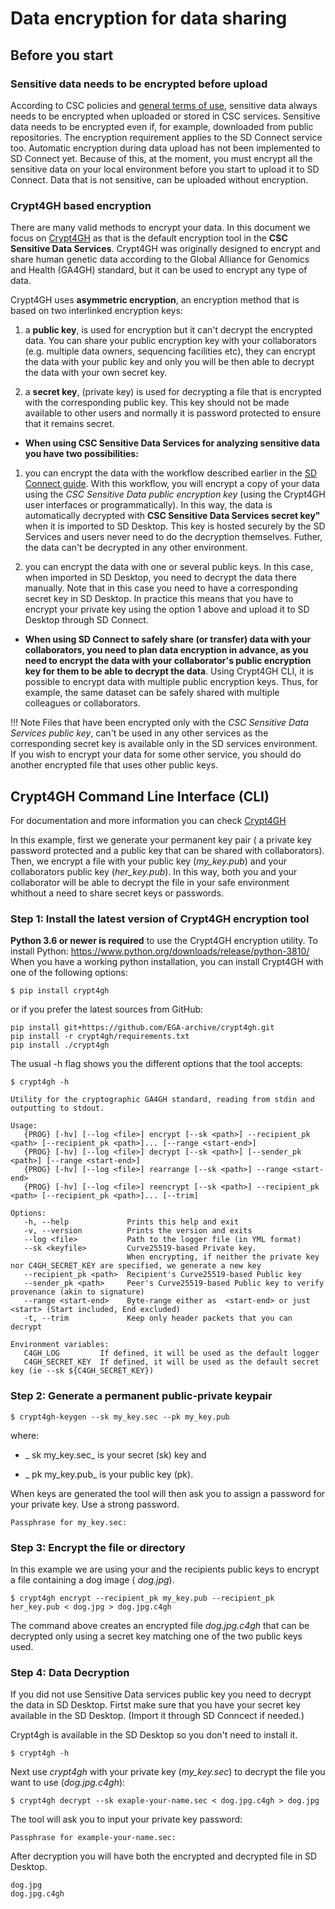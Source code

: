 
# Data encryption for data sharing

## Before you start

### Sensitive data needs to be encrypted before upload

According to CSC policies and [general terms of use](https://research.csc.fi/general-terms-of-use), sensitive data always
needs to be encrypted when uploaded or stored in CSC services. Sensitive data needs to be encrypted even if, for example,
downloaded from public repositories. The encryption requirement applies to the SD Connect service too.
Automatic encryption during data upload has not been implemented to SD Connect yet. Because of this, at the moment,
you must encrypt all the sensitive data on your local environment before you start to upload it to SD Connect.
Data that is not sensitive, can be uploaded without encryption.


### Crypt4GH based encryption

There are many valid methods to encrypt your data. In this document we focus on [Crypt4GH](https://crypt4gh.readthedocs.io/en/latest/) as that
is the default encryption tool in the **CSC Sensitive Data Services**. Crypt4GH was originally designed to encrypt and share human genetic data according to the
Global Alliance for Genomics and Health (GA4GH) standard, but it can be used to encrypt any type of data.

Crypt4GH uses **asymmetric encryption**, an encryption method that is based on two interlinked encryption keys:

   1) a **public key**, is used for encryption but it can't decrypt the encrypted data. You can share your public encryption key with your collaborators
   (e.g. multiple data owners, sequencing facilities etc), they can encrypt the data with your public key and only you will be then able to decrypt the
   data with your own secret key.
   
   2) a **secret key**, (private key) is used for decrypting a file that is encrypted with the corresponding public key. This key should not be made available to other users and normally it is password protected to ensure that it remains secret.


* **When using CSC Sensitive Data Services for analyzing sensitive data you have two possibilities:**

1) you can encrypt the data with the workflow described earlier in the [SD Connect guide](./sd_connect.md). With this workflow, you will encrypt a copy of your data using the _CSC Sensitive Data public encryption key_ (using the Crypt4GH user interfaces or programmatically). In this way, the data is automatically decrypted with **CSC Sensitive Data Services secret key"** when it is imported to SD Desktop. This key is hosted securely by the SD Services and users never need to do the decryption themselves. Futher, the data can't be decrypted in any other environment.
 

2) you can encrypt the data with one or several public keys. In this case, when imported in SD Desktop, you need to decrypt the data there manually. Note that in this case you need to have a corresponding secret key in SD Desktop. In practice this means that you have to encrypt your private key using the option 1 above and upload it to SD Desktop through SD Connect.


* **When using SD Connect to safely share (or transfer) data with your collaborators, you need to plan data encryption in advance, as you need to encrypt the data with your collaborator's public encryption key for them to be able to decrypt the data**. Using Crypt4GH CLI, it is possible to encrypt data with multiple public encryption keys. Thus, for example, the same dataset can be safely shared with multiple colleagues or collaborators.


!!! Note
    Files that have been encrypted only with the _CSC Sensitive Data Services public key_, can't be used in any other services as the corresponding secret key is             available only in the SD services environment. If you wish to encrypt your data for some other service, you should do another
    encrypted file that uses other public keys.





## Crypt4GH Command Line Interface (CLI)

For documentation and more information you can check [Crypt4GH](https://github.com/EGA-archive/crypt4gh.git)

In this example, first we generate your permanent key pair ( a private key password protected and a public key that can be shared with collaborators). Then, we encrypt a file with your public key (_my_key.pub_) and your collaborators public key (_her_key.pub_). In this way, both you and your collaborator will be able to decrypt the file in your safe environment whithout a need to share secret keys or passwords.
 
 


 
 ### Step 1: Install the latest version of Crypt4GH encryption tool


**Python 3.6 or newer is required** to use the Crypt4GH encryption utility.
To install Python: https://www.python.org/downloads/release/python-3810/
When you have a working python installation, you can install Crypt4GH with one of the following options:
 
````
$ pip install crypt4gh     
````

or if you prefer the latest sources from GitHub:

```
pip install git+https://github.com/EGA-archive/crypt4gh.git
pip install -r crypt4gh/requirements.txt
pip install ./crypt4gh
```

The usual -h flag shows you the different options that the tool accepts:

```
$ crypt4gh -h

Utility for the cryptographic GA4GH standard, reading from stdin and outputting to stdout.

Usage:
   {PROG} [-hv] [--log <file>] encrypt [--sk <path>] --recipient_pk <path> [--recipient_pk <path>]... [--range <start-end>]
   {PROG} [-hv] [--log <file>] decrypt [--sk <path>] [--sender_pk <path>] [--range <start-end>]
   {PROG} [-hv] [--log <file>] rearrange [--sk <path>] --range <start-end>
   {PROG} [-hv] [--log <file>] reencrypt [--sk <path>] --recipient_pk <path> [--recipient_pk <path>]... [--trim]

Options:
   -h, --help             Prints this help and exit
   -v, --version          Prints the version and exits
   --log <file>           Path to the logger file (in YML format)
   --sk <keyfile>         Curve25519-based Private key.
                          When encrypting, if neither the private key nor C4GH_SECRET_KEY are specified, we generate a new key
   --recipient_pk <path>  Recipient's Curve25519-based Public key
   --sender_pk <path>     Peer's Curve25519-based Public key to verify provenance (akin to signature)
   --range <start-end>    Byte-range either as  <start-end> or just <start> (Start included, End excluded)
   -t, --trim             Keep only header packets that you can decrypt

Environment variables:
   C4GH_LOG         If defined, it will be used as the default logger
   C4GH_SECRET_KEY  If defined, it will be used as the default secret key (ie --sk ${C4GH_SECRET_KEY})
```


### Step 2: Generate a permanent public-private keypair


```
$ crypt4gh-keygen --sk my_key.sec --pk my_key.pub
```

where:

* _ sk my_key.sec_ is your secret (sk) key and

* _ pk my_key.pub_ is your public key (pk).

When keys are generated the tool will then ask you to assign a password for your private key. Use a strong password.

```
Passphrase for my_key.sec:
```


### Step 3: Encrypt the file or directory


In this example we are using your and the recipients public keys to encrypt a file containing a dog image ( _dog.jpg_).

```
$ crypt4gh encrypt --recipient_pk my_key.pub --recipient_pk her_key.pub < dog.jpg > dog.jpg.c4gh
```

The command above creates an encrypted file _dog.jpg.c4gh_ that can be decrypted only using a secret key matching one of the two public keys used.



### Step 4: Data Decryption

If you did not use Sensitive Data services public key you need to decrypt the data in SD Desktop. 
Firtst make sure that you have your secret key available in the SD Desktop. (Import it through SD Conncect if needed.)

Crypt4gh is available in the SD Desktop so you don't need to install it. 

```
$ crypt4gh -h
```

Next use _crypt4gh_ with your private key (_my_key.sec_) to decrypt the file you want to use (_dog.jpg.c4gh_):

```
$ crypt4gh decrypt --sk exaple-your-name.sec < dog.jpg.c4gh > dog.jpg
```

The tool will ask you to input your private key password:

```
Passphrase for example-your-name.sec:
```

After decryption you will have both the encrypted and decrypted file in SD Desktop. 

```
dog.jpg
dog.jpg.c4gh
```
















